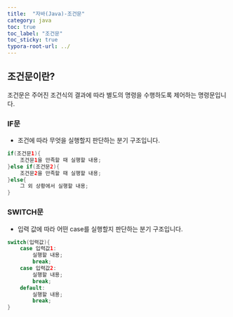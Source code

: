 ```yaml
---
title:  "자바(Java)-조건문"
category: java
toc: true
toc_label: "조건문"
toc_sticky: true
typora-root-url: ../
---
```








## 조건문이란?

조건문은 주어진 조건식의 결과에 따라 별도의 명령을 수행하도록 제어하는 명령문입니다.



### IF문

- 조건에 따라 무엇을 실행할지 판단하는 분기 구조입니다.


```java
if(조건문1){
    조건문1을 만족할 때 실행할 내용;
}else if(조건문2){
    조건문2을 만족할 때 실행할 내용;
}else{
    그 외 상황에서 실행할 내용;
}
```



### SWITCH문

- 입력 값에 따라 어떤 case를 실행할지 판단하는 분기 구조입니다.


```java
switch(입력값){
    case 입력값1:
        실행할 내용;
        break;
    case 입력값2:
        실행할 내용;
        break;
    default:
        실행할 내용;
        break;
}
```

